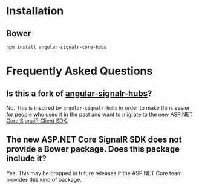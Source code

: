 # Installation

## Bower

    npm install angular-signalr-core-hubs


# Frequently Asked Questions

## Is this a fork of [angular-signalr-hubs](https://github.com/JustMaier/angular-signalr-hub)?

No. This is inspired by `angular-signalr-hubs` in order to make thins easier for people who used it in the past and want to migrate to the new [ASP.NET Core SignalR Client SDK](https://github.com/aspnet/SignalR/tree/dev/client-ts).

## The new ASP.NET Core SignalR SDK does not provide a Bower package. Does this package include it?

Yes. This may be dropped in future releases if the ASP.NET Core team provides this kind of package.



